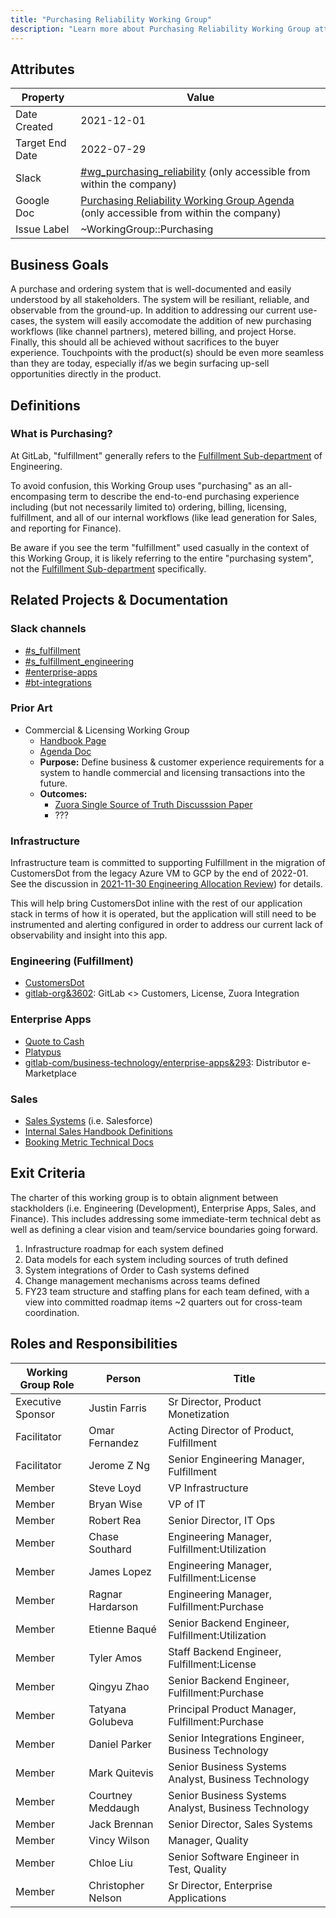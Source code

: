 ```yaml
---
title: "Purchasing Reliability Working Group"
description: "Learn more about Purchasing Reliability Working Group attributes, goals, roles and responsibilities."
---
```


## Attributes

| Property        | Value           |
|-----------------|-----------------|
| Date Created    | 2021-12-01 |
| Target End Date | 2022-07-29 |
| Slack           | [#wg_purchasing_reliability](https://gitlab.slack.com/app_redirect?channel=C02PQ4U0E7K) (only accessible from within the company) |
| Google Doc      | [Purchasing Reliability Working Group Agenda](https://docs.google.com/document/d/1m6sozlyvEIEKcEIPF2_nujrYTOV3IPpx_jaPXD1hPpU/edit) (only accessible from within the company) |
| Issue Label | ~WorkingGroup::Purchasing  |

## Business Goals

A purchase and ordering system that is well-documented and easily understood by all stakeholders.
The system will be resiliant, reliable, and observable from the ground-up.
In addition to addressing our current use-cases, the system will easily accomodate the addition
of new purchasing workflows (like channel partners), metered billing, and project Horse.
Finally, this should all be achieved without sacrifices to the buyer experience. Touchpoints with
the product(s) should be even more seamless than they are today, especially if/as we begin surfacing
up-sell opportunities directly in the product.

## Definitions

### What is Purchasing?

At GitLab, "fulfillment" generally refers to the [Fulfillment Sub-department](/handbook/engineering/development/fulfillment/) of Engineering.

To avoid confusion, this Working Group uses "purchasing" as an all-encompasing term to describe
the end-to-end purchasing experience including (but not necessarily limited to) ordering, billing,
licensing, fulfillment, and all of our internal workflows
(like lead generation for Sales, and reporting for Finance).

Be aware if you see the term "fulfillment" used casually in the context of this Working Group,
it is likely referring to the entire "purchasing system", not the
[Fulfillment Sub-department](/handbook/engineering/development/fulfillment/) specifically.

## Related Projects & Documentation

### Slack channels

- [#s_fulfillment](https://gitlab.slack.com/app_redirect?channel=CMJ8JR0RH)
- [#s_fulfillment_engineering](https://gitlab.slack.com/app_redirect?channel=C029YFPUA6M)
- [#enterprise-apps](https://gitlab.slack.com/app_redirect?channel=CCPG8P3K4)
- [#bt-integrations](https://gitlab.slack.com/app_redirect?channel=C015U7R5XJ8)

### Prior Art

- Commercial & Licensing Working Group
  - [Handbook Page](https://about.gitlab.com/company/team/structure/working-groups/commercial-licensing/)
  - [Agenda Doc](https://docs.google.com/document/d/1ayKH7rSKTCzjZojd15YFRk-T18xt-aznSNR-R4pFXnM/edit#heading=h.7liqin7jry4)
  - **Purpose:** Define business & customer experience requirements for a system to handle commercial and licensing transactions into the future.
  - **Outcomes:**
    - [Zuora Single Source of Truth Discusssion Paper](https://docs.google.com/document/d/1ayKH7rSKTCzjZojd15YFRk-T18xt-aznSNR-R4pFXnM/edit)
    - ???

### Infrastructure

Infrastructure team is committed to supporting Fulfillment in the migration of CustomersDot
from the legacy Azure VM to GCP by the end of 2022-01. See the discussion in [2021-11-30 Engineering Allocation Review](https://docs.google.com/document/d/1j_9P8QlvaFO-XFoZTKZQsLUpm1wA2Vyf_Y83-9lX9tg/edit)) for details.

This will help bring CustomersDot inline with the rest of our application stack in terms of how it is operated,
but the application will still need to be instrumented and alerting configured in order to address our current
lack of observability and insight into this app.

### Engineering (Fulfillment)

- [CustomersDot](https://gitlab.com/gitlab-org/customers-gitlab-com)
- [gitlab-org&3602](https://gitlab.com/groups/gitlab-org/-/epics/3602): GitLab <> Customers, License, Zuora Integration

### Enterprise Apps

- [Quote to Cash](https://about.gitlab.com/handbook/business-technology/enterprise-applications/quote-to-cash/)
- [Platypus](https://gitlab.com/gitlab-com/business-technology/enterprise-apps/integrations/platypus)
- [gitlab-com/business-technology/enterprise-apps&293](https://gitlab.com/groups/gitlab-com/business-technology/enterprise-apps/-/epics/293): Distributor e-Marketplace

### Sales

- [Sales Systems](https://about.gitlab.com/handbook/sales/field-operations/sales-systems/) (i.e. Salesforce)
- [Internal Sales Handbook Definitions](https://docs.google.com/document/d/1UaKPTQePAU1RxtGSVb-BujdKiPVoepevrRh8q5bvbBg/edit#bookmark=id.4z6lmbtfepzq)
- [Booking Metric Technical Docs](https://about.gitlab.com/handbook/sales/field-operations/sales-systems/gtm-technical-documentation/sfdc-booking-metric-fields/)

## Exit Criteria

The charter of this working group is to obtain alignment between stackholders (i.e. Engineering (Development),
Enterprise Apps, Sales, and Finance). This includes addressing some immediate-term technical debt as well as
defining a clear vision and team/service boundaries going forward.

1. Infrastructure roadmap for each system defined
1. Data models for each system including sources of truth defined
1. System integrations of Order to Cash systems defined
1. Change management mechanisms across teams defined
1. FY23 team structure and staffing plans for each team defined, with a view into committed roadmap items ~2 quarters out for cross-team coordination.

## Roles and Responsibilities

| Working Group Role    | Person                | Title                                           |
|-----------------------|-----------------------|-------------------------------------------------|
| Executive Sponsor     | Justin Farris        | Sr Director, Product Monetization                                             |
| Facilitator           | Omar Fernandez           | Acting Director of Product, Fulfillment         |
| Facilitator           | Jerome Z Ng           | Senior Engineering Manager, Fulfillment |
| Member                | Steve Loyd            | VP Infrastructure                               |
| Member                | Bryan Wise            | VP of IT                                        |
| Member                | Robert Rea            | Senior Director, IT Ops                         |
| Member                | Chase Southard        | Engineering Manager, Fulfillment:Utilization    |
| Member                | James Lopez           | Engineering Manager, Fulfillment:License        |
| Member                | Ragnar Hardarson      | Engineering Manager, Fulfillment:Purchase       |
| Member                | Etienne Baqué         | Senior Backend Engineer, Fulfillment:Utilization    |
| Member                | Tyler Amos            | Staff Backend Engineer, Fulfillment:License        |
| Member                | Qingyu Zhao           | Senior Backend Engineer, Fulfillment:Purchase       |
| Member                | Tatyana Golubeva      | Principal Product Manager, Fulfillment:Purchase        |
| Member                | Daniel Parker         | Senior Integrations Engineer, Business Technology |
| Member                | Mark Quitevis         | Senior Business Systems Analyst, Business Technology |
| Member                | Courtney Meddaugh     | Senior Business Systems Analyst, Business Technology |
| Member                | Jack Brennan          | Senior Director, Sales Systems                  |
| Member                | Vincy Wilson          | Manager, Quality                                |
| Member                | Chloe Liu             | Senior Software Engineer in Test, Quality       |
| Member                | Christopher Nelson    | Sr Director, Enterprise Applications              |
